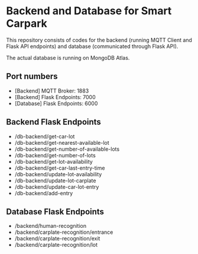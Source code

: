# Backend and Database for Smart Carpark

This repository consists of codes for the backend (running MQTT Client and Flask API endpoints) and database (communicated through Flask API).

The actual database is running on MongoDB Atlas.

## Port numbers

- [Backend] MQTT Broker: 1883
- [Backend] Flask Endpoints: 7000
- [Database] Flask Endpoints: 6000

## Backend Flask Endpoints

- /db-backend/get-car-lot
- /db-backend/get-nearest-available-lot
- /db-backend/get-number-of-available-lots
- /db-backend/get-number-of-lots
- /db-backend/get-lot-availability
- /db-backend/get-car-last-entry-time
- /db-backend/update-lot-availability
- /db-backend/update-lot-carplate
- /db-backend/update-car-lot-entry
- /db-backend/add-entry

## Database Flask Endpoints

- /backend/human-recognition
- /backend/carplate-recognition/entrance
- /backend/carplate-recognition/exit
- /backend/carplate-recognition/lot
